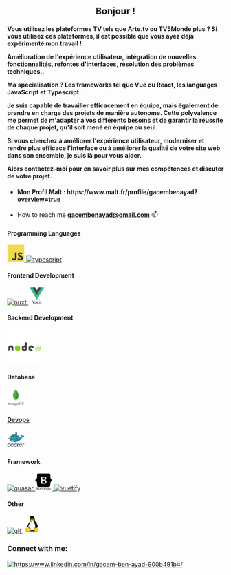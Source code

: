 <h2 align="center">Bonjour !</h2>
<h4>Vous utilisez les plateformes TV tels que Arte.tv ou TV5Monde plus ? Si vous utilisez ces plateformes, il est possible que vous ayez déjà expérimenté mon travail !

Amélioration de l'expérience utilisateur, intégration de nouvelles fonctionnalités, refontes d'interfaces, résolution des problèmes techniques.. 

Ma spécialisation ? Les frameworks tel que Vue ou React, les languages JavaScript et Typescript. 

Je suis capable de travailler efficacement en équipe, mais également de prendre en charge des projets de manière autonome. Cette polyvalence me permet de m'adapter à vos différents besoins et de garantir la réussite de chaque projet, qu'il soit mené en équipe ou seul.

Si vous cherchez à améliorer l'expérience utilisateur, moderniser et rendre plus efficace l'interface ou à améliorer la qualité de votre site web dans son ensemble, je suis là pour vous aider. 

Alors contactez-moi pour en savoir plus sur mes compétences et discuter de votre projet. 
</h4>

- <h4>Mon Profil Malt : https://www.malt.fr/profile/gacembenayad?overview=true </h4>
-  How to reach me **gacembenayad@gmail.com** 📫

<h4 align="left">Programming Languages</h4>
<p align="left"> </a> <a href="https://developer.mozilla.org/en-US/docs/Web/JavaScript" target="_blank"> <img src="https://raw.githubusercontent.com/devicons/devicon/master/icons/javascript/javascript-original.svg" alt="javascript" width="40" height="40"/> </a> 
</a> <a href="https://www.typescriptlang.org/" target="_blank"> <img src="https://www.svgrepo.com/show/303600/typescript-logo.svg" alt="typescript" width="40" height="40"/> </a> 

<h4 align="left">Frontend Development</h4>
<a href="https://nuxtjs.org/fr/" target="_blank"> <img src="https://upload.wikimedia.org/wikipedia/commons/thumb/a/ae/Nuxt_logo.svg/2560px-Nuxt_logo.svg.png" alt="nuxt" width="40" height="40"/> </a> <a href="https://vuejs.org/" target="_blank"> <img src="https://raw.githubusercontent.com/devicons/devicon/master/icons/vuejs/vuejs-original-wordmark.svg" alt="vuejs" width="40" height="40"/> </a>
<h4 align="left">Backend Development</h4>
<a href="https://nodejs.org" target="_blank"> <img src="https://raw.githubusercontent.com/devicons/devicon/master/icons/nodejs/nodejs-original-wordmark.svg" alt="nodejs" width="80" height="80"/> </a> 
<h4 align="left">Database</h4>
<a href="https://www.mongodb.com/" target="_blank"> <img src="https://raw.githubusercontent.com/devicons/devicon/master/icons/mongodb/mongodb-original-wordmark.svg" alt="mongodb" width="40" height="40"/>
<h4 align="left">Devops</h4>
<a href="https://www.docker.com/" target="_blank"> <img src="https://raw.githubusercontent.com/devicons/devicon/master/icons/docker/docker-original-wordmark.svg" alt="docker" width="40" height="40"/> </a> 
<h4 align="left">Framework</h4>
<a href="https://quasar.dev/" target="_blank"> <img src="https://cdn.quasar.dev/logo/svg/quasar-logo.svg" alt="quasar" width="40" height="40"/> </a> <a href="https://getbootstrap.com" target="_blank"> <img src="https://raw.githubusercontent.com/devicons/devicon/master/icons/bootstrap/bootstrap-plain-wordmark.svg" alt="bootstrap" width="40" height="40"/> </a> <a href="https://vuetifyjs.com/en/" target="_blank">
<img src="https://cdn-images-1.medium.com/max/1200/1*tEwnEM7H8F_WvBxcEx8mRw.png" alt="vuetify" width="40" height="40" /> </a>
<h4 align="left">Other</h4>
<a href="https://git-scm.com/" target="_blank"> <img src="https://www.vectorlogo.zone/logos/git-scm/git-scm-icon.svg" alt="git" width="40" height="40"/> </a>  <a href="https://www.linux.org/" target="_blank"> <img src="https://raw.githubusercontent.com/devicons/devicon/master/icons/linux/linux-original.svg" alt="linux" width="40" height="40"/> </a>  </a>     </p>

<h3 align="left">Connect with me:</h3>
<p align="left">
<a href="https://linkedin.com/in/gacem-ben-ayad-900b491b4/" target="_blank"><img align="center" src="https://upload.wikimedia.org/wikipedia/commons/thumb/c/ca/LinkedIn_logo_initials.png/800px-LinkedIn_logo_initials.png" alt="https://www.linkedin.com/in/gacem-ben-ayad-900b491b4/" height="50" width="50" /></a>
</p>
